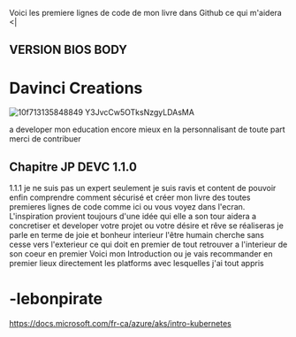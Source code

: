 Voici les premiere lignes de code de mon livre dans Github ce qui m'aidera <| 
## VERSION BIOS BODY ## 
# Davinci Creations #
![10f713135848849 Y3JvcCw5OTksNzgyLDAsMA](https://user-images.githubusercontent.com/98077099/154878947-0fd2cb8b-df93-4202-8814-ed5b1d19adbe.png)

a developer mon education encore mieux en la personnalisant de toute part merci de contribuer 
## Chapitre JP DEVC 1.1.0 ##
1.1.1
je ne suis pas un expert seulement je suis ravis et content de pouvoir enfin comprendre comment sécurisé et créer mon livre des toutes premieres lignes de code comme ici ou vous voyez dans l'ecran.
L'inspiration provient toujours d'une idée qui elle a son tour aidera a concretiser et developer votre projet 
ou votre désire et rêve se réaliseras je parle en terme de joie et bonheur interieur l'être humain cherche sans cesse vers l'exterieur ce qui doit en premier de tout retrouver a l'interieur de son coeur en premier
Voici mon Introduction ou je vais recommander en premier lieux directement les platforms avec lesquelles j'ai tout appris
# -lebonpirate

https://docs.microsoft.com/fr-ca/azure/aks/intro-kubernetes
